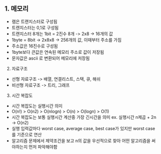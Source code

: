 ## 1. 메모리
* 램은 트랜지스터로 구성됨
* 트랜지스터는 0,1로 구성됨
* 트랜지스터 8개는 1bit = 2진수 8개 -> 2x8 -> 16개의 값
* 1byte = 8bit -> 2x8x8 -> 256개의 값, 이때부터 주소를 가짐
* 주소값은 16진수로 구성됨
* 1byte보다 큰값은 연속된 메모리 주소로 값이 저장됨
* 문자값은 ascii 로 변환되어 메모리에 저장됨

2. 자료구조
* 선형 자료구조 -> 배열, 연결리스트, 스택, 큐, 해쉬
* 비선형 자료구조 -> 트리, 그래프

3. 시간 복잡도
* 시간 복잡도는 실행시간 의미
* O(n!) > O(n2) > O(nlogn) > O(n) > O(logn) > O(1)
* 시간 복잡도는 보통 실행시간 계산중 가장 긴시간을 의미 ex. 실행시간 n제곱 + 2n -> O(n2)
* 실행 입력값마다 worst case, average case, best case가 있지만 worst case를 기준으로 연산
* 알고리즘 문제에서 제약조건을 보고 n의 값을 우선적으로 찾아 어떤 알고리즘을 써야하는지 먼저 파악해야함